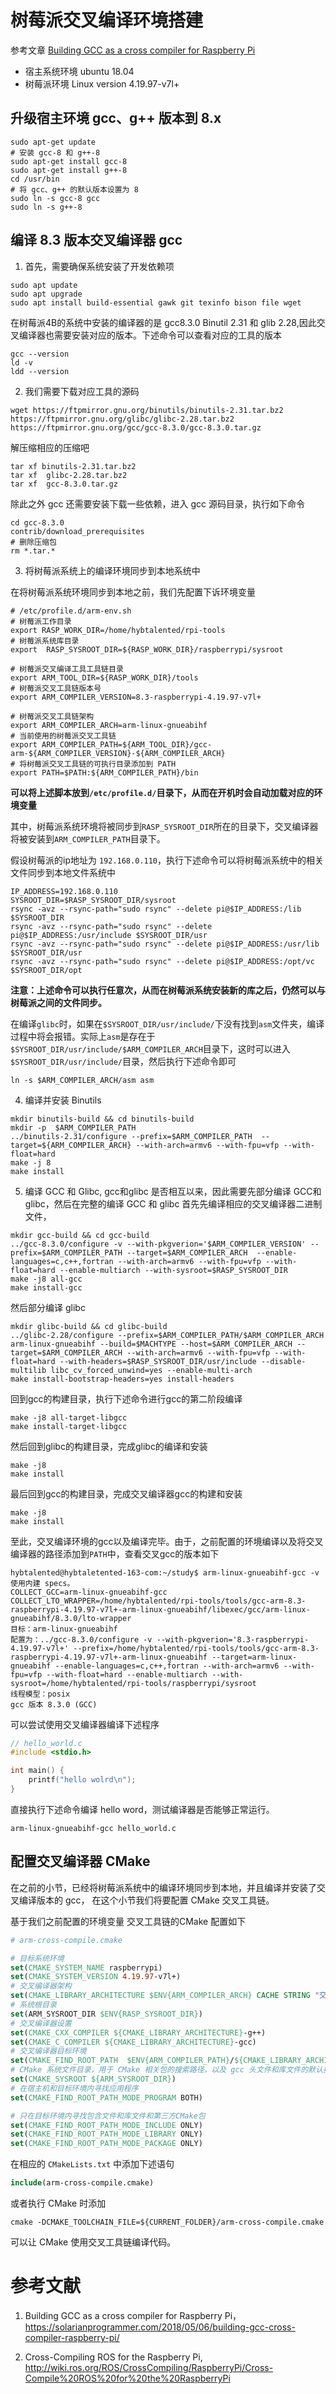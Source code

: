 # 树莓派交叉编译环境搭建
参考文章 
[Building GCC as a cross compiler for Raspberry Pi](https://solarianprogrammer.com/2018/05/06/building-gcc-cross-compiler-raspberry-pi/)
[]()

- 宿主系统环境 ubuntu 18.04
- 树莓派环境 Linux version 4.19.97-v7l+

## 升级宿主环境 gcc、g++ 版本到 8.x
```shell
sudo apt-get update
# 安装 gcc-8 和 g++-8
sudo apt-get install gcc-8
sudo apt-get install g++-8
cd /usr/bin
# 将 gcc、g++ 的默认版本设置为 8
sudo ln -s gcc-8 gcc
sudo ln -s g++-8
```

## 编译 8.3 版本交叉编译器 gcc

1. 首先，需要确保系统安装了开发依赖项
```shell
sudo apt update
sudo apt upgrade
sudo apt install build-essential gawk git texinfo bison file wget
```

在树莓派4B的系统中安装的编译器的是 gcc8.3.0 Binutil 2.31 和 glib 2.28,因此交叉编译器也需要安装对应的版本。下述命令可以查看对应的工具的版本
```shell
gcc --version
ld -v
ldd --version
```

2. 我们需要下载对应工具的源码
```shell
wget https://ftpmirror.gnu.org/binutils/binutils-2.31.tar.bz2 https://ftpmirror.gnu.org/glibc/glibc-2.28.tar.bz2 https://ftpmirror.gnu.org/gcc/gcc-8.3.0/gcc-8.3.0.tar.gz
```
解压缩相应的压缩吧
```shell
tar xf binutils-2.31.tar.bz2
tar xf  glibc-2.28.tar.bz2
tar xf  gcc-8.3.0.tar.gz
```
除此之外 gcc 还需要安装下载一些依赖，进入 gcc 源码目录，执行如下命令
```shell
cd gcc-8.3.0
contrib/download_prerequisites
# 删除压缩包
rm *.tar.*
```

3. 将树莓派系统上的编译环境同步到本地系统中

在将树莓派系统环境同步到本地之前，我们先配置下诉环境变量

```shell
# /etc/profile.d/arm-env.sh
# 树莓派工作目录
export RASP_WORK_DIR=/home/hybtalented/rpi-tools
# 树莓派系统库目录
export  RASP_SYSROOT_DIR=${RASP_WORK_DIR}/raspberrypi/sysroot

# 树莓派交叉编译工具工具链目录
export ARM_TOOL_DIR=${RASP_WORK_DIR}/tools
# 树莓派交叉工具链版本号
export ARM_COMPILER_VERSION=8.3-raspberrypi-4.19.97-v7l+

# 树莓派交叉工具链架构
export ARM_COMPILER_ARCH=arm-linux-gnueabihf
# 当前使用的树莓派交叉工具链
export ARM_COMPILER_PATH=${ARM_TOOL_DIR}/gcc-arm-${ARM_COMPILER_VERSION}-${ARM_COMPILER_ARCH}
# 将树莓派交叉工具链的可执行目录添加到 PATH
export PATH=$PATH:${ARM_COMPILER_PATH}/bin
```
**可以将上述脚本放到`/etc/profile.d/`目录下，从而在开机时会自动加载对应的环境变量**

其中，树莓派系统环境将被同步到`RASP_SYSROOT_DIR`所在的目录下，交叉编译器将被安装到`ARM_COMPILER_PATH`目录下。

假设树莓派的ip地址为 `192.168.0.110`，执行下述命令可以将树莓派系统中的相关文件同步到本地文件系统中
```shell
IP_ADDRESS=192.168.0.110
SYSROOT_DIR=$RASP_SYSROOT_DIR/sysroot
rsync -avz --rsync-path="sudo rsync" --delete pi@$IP_ADDRESS:/lib $SYSROOT_DIR
rsync -avz --rsync-path="sudo rsync" --delete pi@$IP_ADDRESS:/usr/include $SYSROOT_DIR/usr
rsync -avz --rsync-path="sudo rsync" --delete pi@$IP_ADDRESS:/usr/lib $SYSROOT_DIR/usr
rsync -avz --rsync-path="sudo rsync" --delete pi@$IP_ADDRESS:/opt/vc $SYSROOT_DIR/opt
```
**注意：上述命令可以执行任意次，从而在树莓派系统安装新的库之后，仍然可以与树莓派之间的文件同步。**

在编译`glibc`时，如果在`$SYSROOT_DIR/usr/include/`下没有找到`asm`文件夹，编译过程中将会报错。实际上`asm`是存在于`$SYSROOT_DIR/usr/include/$ARM_COMPILER_ARCH`目录下，这时可以进入`$SYSROOT_DIR/usr/include/`目录，然后执行下述命令即可
```shell
ln -s $ARM_COMPILER_ARCH/asm asm
```

4. 编译并安装 Binutils

```shell
mkdir binutils-build && cd binutils-build
mkdir -p  $ARM_COMPILER_PATH
../binutils-2.31/configure --prefix=$ARM_COMPILER_PATH  --target=${ARM_COMPILER_ARCH} --with-arch=armv6 --with-fpu=vfp --with-float=hard
make -j 8
make install
```

5. 编译 GCC 和 Glibc, gcc和glibc 是否相互以来，因此需要先部分编译 GCC和glibc，然后在完整的编译 GCC 和 glibc
首先先编译相应的交叉编译器二进制文件， 
```shell
mkdir gcc-build && cd gcc-build
../gcc-8.3.0/configure -v --with-pkgverion='$ARM_COMPILER_VERSION' --prefix=$ARM_COMPILER_PATH --target=$ARM_COMPILER_ARCH  --enable-languages=c,c++,fortran --with-arch=armv6 --with-fpu=vfp --with-float=hard --enable-multiarch --with-sysroot=$RASP_SYSROOT_DIR
make -j8 all-gcc
make install-gcc
```
然后部分编译 glibc
```shell
mkdir glibc-build && cd glibc-build
../glibc-2.28/configure --prefix=$ARM_COMPILER_PATH/$ARM_COMPILER_ARCH arm-linux-gnueabihf --build=$MACHTYPE --host=$ARM_COMPILER_ARCH --target=$ARM_COMPILER_ARCH --with-arch=armv6 --with-fpu=vfp --with-float=hard --with-headers=$RASP_SYSROOT_DIR/usr/include --disable-multilib libc_cv_forced_unwind=yes --enable-multi-arch
make install-bootstrap-headers=yes install-headers
```
回到gcc的构建目录，执行下述命令进行gcc的第二阶段编译

```shell
make -j8 all-target-libgcc
make install-target-libgcc
```
然后回到glibc的构建目录，完成glibc的编译和安装

```shell
make -j8
make install
```

最后回到gcc的构建目录，完成交叉编译器gcc的构建和安装
```shell
make -j8
make install
```
至此，交叉编译环境的gcc以及编译完毕。由于，之前配置的环境编译以及将交叉编译器的路径添加到`PATH`中，查看交叉gcc的版本如下
```shell
hybtalented@hybtaletented-163-com:~/study$ arm-linux-gnueabihf-gcc -v
使用内建 specs。
COLLECT_GCC=arm-linux-gnueabihf-gcc
COLLECT_LTO_WRAPPER=/home/hybtalented/rpi-tools/tools/gcc-arm-8.3-raspberrypi-4.19.97-v7l+-arm-linux-gnueabihf/libexec/gcc/arm-linux-gnueabihf/8.3.0/lto-wrapper
目标：arm-linux-gnueabihf
配置为：../gcc-8.3.0/configure -v --with-pkgverion='8.3-raspberrypi-4.19.97-v7l+' --prefix=/home/hybtalented/rpi-tools/tools/gcc-arm-8.3-raspberrypi-4.19.97-v7l+-arm-linux-gnueabihf --target=arm-linux-gnueabihf --enable-languages=c,c++,fortran --with-arch=armv6 --with-fpu=vfp --with-float=hard --enable-multiarch --with-sysroot=/home/hybtalented/rpi-tools/raspberrypi/sysroot
线程模型：posix
gcc 版本 8.3.0 (GCC) 
```
可以尝试使用交叉编译器编译下述程序
```c++
// hello_world.c
#include <stdio.h>

int main() {
    printf("hello wolrd\n");
}
```
直接执行下述命令编译 hello word，测试编译器是否能够正常运行。

```shell
arm-linux-gnueabihf-gcc hello_world.c
```

## 配置交叉编译器 CMake

在之前的小节，已经将树莓派系统中的编译环境同步到本地，并且编译并安装了交叉编译版本的 gcc， 在这个小节我们将要配置 CMake 交叉工具链。

基于我们之前配置的环境变量 交叉工具链的CMake 配置如下
```cmake
# arm-cross-compile.cmake

# 目标系统环境
set(CMAKE_SYSTEM_NAME raspberrypi)
set(CMAKE_SYSTEM_VERSION 4.19.97-v7l+)
# 交叉编译器架构
set(CMAKE_LIBRARY_ARCHITECTURE $ENV{ARM_COMPILER_ARCH} CACHE STRING "交叉编译器架构")
# 系统根目录
set(ARM_SYSROOT_DIR $ENV{RASP_SYSROOT_DIR})
# 交叉编译器设置
set(CMAKE_CXX_COMPILER ${CMAKE_LIBRARY_ARCHITECTURE}-g++)
set(CMAKE_C_COMPILER ${CMAKE_LIBRARY_ARCHITECTURE}-gcc)
# 交叉编译器目标环境
set(CMAKE_FIND_ROOT_PATH  $ENV{ARM_COMPILER_PATH}/${CMAKE_LIBRARY_ARCHITECTURE})
# CMake 系统文件目录，用于 CMake 相关包的搜索路径，以及 gcc 头文件和库文件的默认搜索目录
set(CMAKE_SYSROOT ${ARM_SYSROOT_DIR})
# 在宿主机和目标环境内寻找应用程序
set(CMAKE_FIND_ROOT_PATH_MODE_PROGRAM BOTH)

# 只在目标环境内寻找包含文件和库文件和第三方CMake包
set(CMAKE_FIND_ROOT_PATH_MODE_INCLUDE ONLY)
set(CMAKE_FIND_ROOT_PATH_MODE_LIBRARY ONLY)
set(CMAKE_FIND_ROOT_PATH_MODE_PACKAGE ONLY)
```

在相应的 `CMakeLists.txt` 中添加下述语句
```cmake
include(arm-cross-compile.cmake)
```

或者执行 CMake 时添加

```shell
cmake -DCMAKE_TOOLCHAIN_FILE=${CURRENT_FOLDER}/arm-cross-compile.cmake
```

可以让 CMake 使用交叉工具链编译代码。

# 参考文献
1. Building GCC as a cross compiler for Raspberry Pi， https://solarianprogrammer.com/2018/05/06/building-gcc-cross-compiler-raspberry-pi/

2. Cross-Compiling ROS for the Raspberry Pi, http://wiki.ros.org/ROS/CrossCompiling/RaspberryPi/Cross-Compile%20ROS%20for%20the%20RaspberryPi